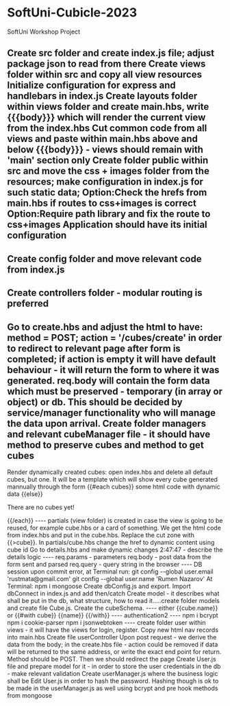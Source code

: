 # SoftUni-Cubicle-2023
SoftUni Workshop Project

Create src folder and create index.js file; adjust package json to read from there
Create views folder within src and copy all view resources
Initialize configuration for express and handlebars in index.js
Create layouts folder within views folder and create main.hbs, write {{{body}}} which will render the current view from the index.hbs
Cut common code from all views and paste within main.hbs above and below {{{body}}} - views should remain with 'main' section only
Create folder public within src and move the css + images folder from the resources; make configuration in index.js for such static data; 
Option:Check the hrefs from main.hbs if routes to css+images is correct
Option:Require path library and fix the route to css+images
Application should have its initial configuration
----------
Create config folder and move relevant code from index.js
-----
Create controllers folder - modular routing is preferred
---
Go to create.hbs and adjust the html to have: method = POST; action = '/cubes/create' in order to redirect to relevant  page after form is completed; if action is empty it will have default behaviour - it will return the form to where it was generated. req.body will contain the form data which must be preserved - temporary (in array or object) or db. This should be decided by service/manager functionality who will manage the data upon arrival.
Create folder managers and relevant cubeManager file - it should have method to preserve cubes and method to get cubes
----
Render dynamically created cubes: open index.hbs and delete all default cubes, but one. It will be a template which will show every cube generated mannually through the form  {{#each cubes}}
    some html code with dynamic data
  {{else}}
  <p>There are no cubes yet!</p>
  {{/each}}
----
partials (view folder) is created in case the view is going to be reused, for example cube.hbs or a card of something. We get the html code from index.hbs and put in the cube.hbs. Replace the cut zone with {{>cube}}. In partials/cube.hbs change the href to dynamic content using cube id
Go to details.hbs and make dynamic changes
2:47:47 - describe the details logic
----
req.params - parameters
req.body - post data from the form sent and parsed
req.query - query string in the browser
----
DB session
upon commit error, at Terminal run:
git config --global user.email 'rustmata@gmail.com'
git config --global user.name 'Rumen Nazarov'
At Terminal:
npm i mongoose
Create dbConfig.js and export. Import dbConnect in index.js and add then/catch
Create model - it describes what shall be put in the db, what structure, how to read it.....create folder models and create file Cube.js. Create the cubeSchema.
----
either {{cube.name}}
or 
{{#with cube}}
{{name}}
{{/with}}
----
authentication2
----
npm i bcrypt
npm i cookie-parser
npm i jsonwebtoken
----
create folder user within views - it will have the views for login, register. Copy new html nav records into main.hbs
Create file userController
Upon post request - we derive the data from the body; in the create.hbs file - action could be removed if data will be returned to the same address, or write the exact end point for return. Method should be POST. Then we should redirect the page
Create User.js file and prepare model for it - in order to store the user credentials in the db - make relevant validation
Create userManager.js where the business logic shall be
Edit User.js in order to hash the password. Hashing though is ok to be made in the userManager.js as well using bcrypt and pre hook methods from mongoose








